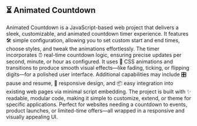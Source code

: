 ## ⏳ Animated Countdown
Animated Countdown is a JavaScript-based web project that delivers a sleek, customizable, and animated countdown timer experience.
It features 🛠️ simple configuration, allowing you to set custom start and end times, choose styles, and tweak the animations effortlessly.
The timer incorporates ⏰ real-time countdown logic, ensuring precise updates per second, minute, or hour as configured.
It uses 🎨 CSS animations and transitions to produce smooth visual effects—like fading, ticking, or flipping digits—for a polished user interface.
Additional capabilities may include 🎛️ pause and resume, 📐 responsive design, and 📦 easy integration into existing web pages via minimal script embedding.
The project is built with ✨ readable, modular code, making it simple to customize, extend, or theme for specific applications.
Perfect for websites needing a countdown to events, product launches, or limited-time offers—all wrapped in a responsive and visually appealing UI.









